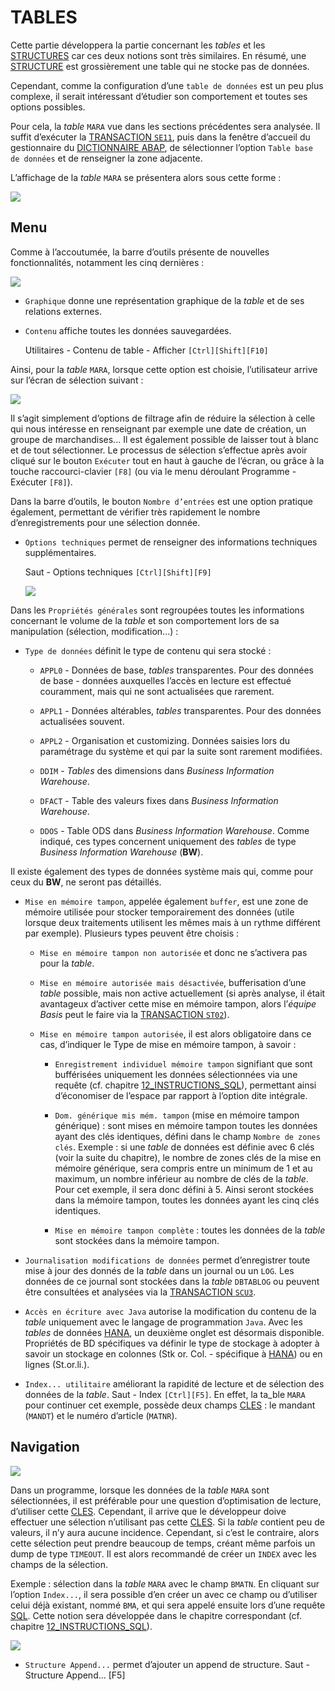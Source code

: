 # **TABLES**

Cette partie développera la partie concernant les _tables_ et les [STRUCTURES](./11_Structures.md) car ces deux notions sont très similaires. En résumé, une [STRUCTURE](./11_Structures.md) est grossièrement une table qui ne stocke pas de données.

Cependant, comme la configuration d’une `table de données` est un peu plus complexe, il serait intéressant d’étudier son comportement et toutes ses options possibles.

Pour cela, la _table_ `MARA` vue dans les sections précédentes sera analysée. Il suffit d’exécuter la [TRANSACTION `SE11`](../08_SE11/01_SE11.md), puis dans la fenêtre d’accueil du gestionnaire du [DICTIONNAIRE ABAP](../08_SE11/README.md), de sélectionner l’option `Table base de données` et de renseigner la zone adjacente.

L’affichage de la _table_ `MARA` se présentera alors sous cette forme :

![](../ressources/09_01_01.png)

## Menu

Comme à l’accoutumée, la barre d’outils présente de nouvelles fonctionnalités, notamment les cinq dernières :

![](../ressources/09_01_02.png)

- `Graphique` donne une représentation graphique de la _table_ et de ses relations externes.

- `Contenu` affiche toutes les données sauvegardées.

  Utilitaires - Contenu de table - Afficher `[Ctrl][Shift][F10]`

Ainsi, pour la _table_ `MARA`, lorsque cette option est choisie, l’utilisateur arrive sur l’écran de sélection suivant :

![](../ressources/09_01_03.png)

Il s’agit simplement d’options de filtrage afin de réduire la sélection à celle qui nous intéresse en renseignant par exemple une date de création, un groupe de marchandises... Il est également possible de laisser tout à blanc et de tout sélectionner. Le processus de sélection s’effectue après avoir cliqué sur le bouton `Exécuter` tout en haut à gauche de l’écran, ou grâce à la touche raccourci-clavier `[F8]` (ou via le menu déroulant Programme - Exécuter `[F8]`).

Dans la barre d’outils, le bouton `Nombre d’entrées` est une option pratique également, permettant de vérifier très rapidement le nombre d’enregistrements pour une sélection donnée.

- `Options techniques` permet de renseigner des informations techniques supplémentaires.

  Saut - Options techniques `[Ctrl][Shift][F9]`

  ![](../ressources/09_01_04.png)

Dans les `Propriétés générales` sont regroupées toutes les informations concernant le volume de la _table_ et son comportement lors de sa manipulation (sélection, modification...) :

- `Type de données` définit le type de contenu qui sera stocké :

  - `APPL0` - Données de base, _tables_ transparentes. Pour des données de base - données auxquelles l’accès en lecture est effectué couramment, mais qui ne sont actualisées que rarement.

  - `APPL1` - Données altérables, _tables_ transparentes. Pour des données actualisées souvent.

  - `APPL2` - Organisation et customizing. Données saisies lors du paramétrage du système et qui par la suite sont rarement modifiées.

  - `DDIM` - _Tables_ des dimensions dans _Business Information Warehouse_.

  - `DFACT` - Table des valeurs fixes dans _Business Information Warehouse_.

  - `DDOS` - Table ODS dans _Business Information Warehouse_. Comme indiqué, ces types concernent uniquement des _tables_ de type _Business Information Warehouse_ (**BW**).

Il existe également des types de données système mais qui, comme pour ceux du **BW**, ne seront pas détaillés.

- `Mise en mémoire tampon`, appelée également `buffer`, est une zone de mémoire utilisée pour stocker temporairement des données (utile lorsque deux traitements utilisent les mêmes mais à un rythme différent par exemple). Plusieurs types peuvent être choisis :

  - `Mise en mémoire tampon non autorisée` et donc ne s’activera pas pour la _table_.

  - `Mise en mémoire autorisée mais désactivée`, bufferisation d’une _table_ possible, mais non active actuellement (si après analyse, il était avantageux d’activer cette mise en mémoire tampon, alors l’_équipe Basis_ peut le faire via la [TRANSACTION `ST02`]()).

  - `Mise en mémoire tampon autorisée`, il est alors obligatoire dans ce cas, d’indiquer le Type de mise en mémoire tampon, à savoir :

    - `Enregistrement individuel mémoire tampon` signifiant que sont bufférisées uniquement les données sélectionnées via une requête (cf. chapitre [12_INSTRUCTIONS_SQL](../12_Instructions_dbtab/README.md)), permettant ainsi d’économiser de l’espace par rapport à l’option dite intégrale.

    - `Dom. générique mis mém. tampon` (mise en mémoire tampon générique) : sont mises en mémoire tampon toutes les données ayant des clés identiques, défini dans le champ `Nombre de zones clés`. Exemple : si une _table_ de données est définie avec 6 clés (voir la suite du chapitre), le nombre de zones clés de la mise en mémoire générique, sera compris entre un minimum de 1 et au maximum, un nombre inférieur au nombre de clés de la _table_. Pour cet exemple, il sera donc défini à 5. Ainsi seront stockées dans la mémoire tampon, toutes les données ayant les cinq clés identiques.

    - `Mise en mémoire tampon complète` : toutes les données de la _table_ sont stockées dans la mémoire tampon.

- `Journalisation modifications de données` permet d’enregistrer toute mise à jour des donnés de la _table_ dans un journal ou un `LOG`. Les données de ce journal sont stockées dans la _table_ `DBTABLOG` ou peuvent être consultées et analysées via la [TRANSACTION `SCU3`]().

- `Accès en écriture avec Java` autorise la modification du contenu de la _table_ uniquement avec le langage de programmation `Java`. Avec les _tables_ de données [HANA](), un deuxième onglet est désormais disponible. Propriétés de BD spécifiques va définir le type de stockage à adopter à savoir un stockage en colonnes (Stk or. Col. - spécifique à [HANA]()) ou en lignes (St.or.li.).

- `Index... utilitaire` améliorant la rapidité de lecture et de sélection des données de la _table_. Saut - Index `[Ctrl][F5]`. En effet, la ta_ble `MARA` pour continuer cet exemple, possède deux champs [CLES](../10_Tables_Internes/06_Primary_Key.md) : le mandant (`MANDT`) et le numéro d’article (`MATNR`).

## Navigation

![](../ressources/09_01_05.png)

Dans un programme, lorsque les données de la _table_ `MARA` sont sélectionnées, il est préférable pour une question d’optimisation de lecture, d’utiliser cette [CLES](../10_Tables_Internes/06_Primary_Key.md). Cependant, il arrive que le développeur doive effectuer une sélection n’utilisant pas cette [CLES](../10_Tables_Internes/06_Primary_Key.md). Si la _table_ contient peu de valeurs, il n’y aura aucune incidence. Cependant, si c’est le contraire, alors cette sélection peut prendre beaucoup de temps, créant même parfois un dump de type `TIMEOUT`. Il est alors recommandé de créer un `INDEX` avec les champs de la sélection.

Exemple : sélection dans la _table_ `MARA` avec le champ `BMATN`. En cliquant sur l’option `Index...`, il sera possible d’en créer un avec ce champ ou d’utiliser celui déjà existant, nommé `BMA`, et qui sera appelé ensuite lors d’une requête [SQL](../12_Instructions_dbtab/README.md). Cette notion sera développée dans le chapitre correspondant (cf. chapitre [12_INSTRUCTIONS_SQL](../12_Instructions_dbtab/README.md)).

![](../ressources/09_01_06.png)

- `Structure Append...` permet d’ajouter un append de structure. Saut - Structure Append... [F5]
